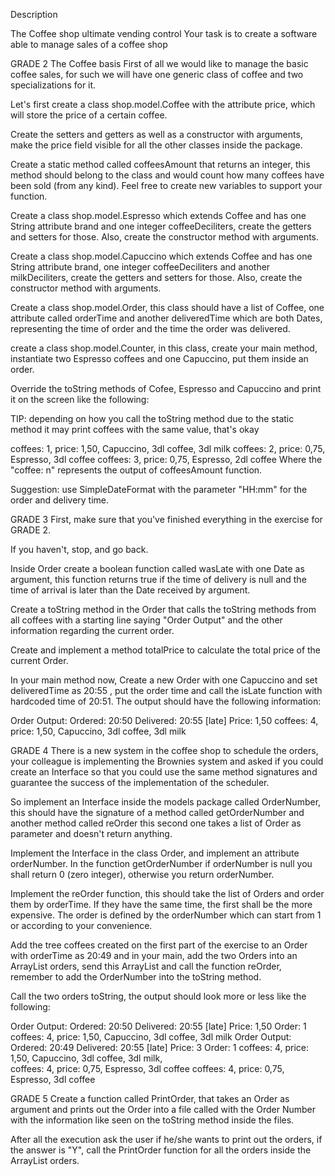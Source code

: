 Description

The Coffee shop ultimate vending control
Your task is to create a software able to manage sales of a coffee shop

GRADE 2
The Coffee basis
First of all we would like to manage the basic coffee sales, for such we will have one generic class of coffee and two specializations for it.

Let's first create a class shop.model.Coffee with the attribute price, which will store the price of a certain coffee.

Create the setters and getters as well as a constructor with arguments, make the price field visible for all the other classes inside the package.

Create a static method called coffeesAmount that returns an integer, this method should belong to the class and would count how many coffees have been sold (from any kind). Feel free to create new variables to support your function.

Create a class shop.model.Espresso which extends Coffee and has one String attribute brand and one integer coffeeDeciliters, create the getters and setters for those. Also, create the constructor method with arguments.

Create a class shop.model.Capuccino which extends Coffee and has one String attribute brand, one integer coffeeDeciliters and another milkDeciliters, create the getters and setters for those. Also, create the constructor method with arguments.

Create a class shop.model.Order, this class should have a list of Coffee, one attribute called orderTime and another deliveredTime which are both Dates, representing the time of order and the time the order was delivered.

create a class shop.model.Counter, in this class, create your main method, instantiate two Espresso coffees and one Capuccino, put them inside an order.

Override the toString methods of Cofee, Espresso and Capuccino and print it on the screen like the following:

TIP: depending on how you call the toString method due to the static method it may print coffees with the same value, that's okay

coffees: 1, price: 1,50, Capuccino, 3dl coffee, 3dl milk
coffees: 2, price: 0,75, Espresso, 3dl coffee
coffees: 3, price: 0,75, Espresso, 2dl coffee
Where the "coffee: n" represents the output of coffeesAmount function.

Suggestion: use SimpleDateFormat with the parameter "HH:mm" for the order and delivery time.

GRADE 3
First, make sure that you've finished everything in the exercise for GRADE 2.

If you haven't, stop, and go back.
 

Inside Order create a boolean function called wasLate with one Date as argument, this function returns true if the time of delivery is null and the time of arrival is later than the Date received by argument.

Create a toString method in the Order that calls the toString methods from all coffees with a starting line saying "Order Output" and the other information regarding the current order.

Create and implement a method totalPrice to calculate the total price of the current Order.

In your main method now, Create a new Order with one Capuccino and set deliveredTime as 20:55 , put the order time and call the isLate function with hardcoded time of 20:51. The output should have the following information:

Order Output:
Ordered: 20:50
Delivered: 20:55 [late]
Price: 1,50
coffees: 4,  price: 1,50, Capuccino, 3dl coffee, 3dl milk

GRADE 4
There is a new system in the coffee shop to schedule the orders, your colleague is implementing the Brownies system and asked if you could create an Interface so that you could use the same method signatures and guarantee the success of the implementation of the scheduler.

So implement an Interface inside the models package called OrderNumber, this should have the signature of a method called getOrderNumber and another method called reOrder this second one takes a list of Order as parameter and doesn't return anything.

Implement the Interface in the class Order, and implement an attribute orderNumber. In the function getOrderNumber if orderNumber is null you shall return 0 (zero integer), otherwise you return orderNumber.

Implement the reOrder function, this should take the list of Orders and order them by orderTime. If they have the same time, the first shall be the more expensive. The order is defined by the orderNumber which can start from 1 or according to your convenience.

Add the tree coffees created on the first part of the exercise to an Order with orderTime as 20:49 and in your main, add the two Orders into an ArrayList orders, send this ArrayList and call the function reOrder, remember to add the OrderNumber into the toString method.

Call the two orders toString, the output should look more or less like the following:

Order Output:
Ordered: 20:50
Delivered: 20:55 [late]
Price: 1,50
Order: 1
coffees: 4, price: 1,50, Capuccino, 3dl coffee, 3dl milk
Order Output:
Ordered: 20:49
Delivered: 20:55 [late]
Price: 3
Order: 1
coffees: 4, price: 1,50, Capuccino, 3dl coffee, 3dl milk,  
coffees: 4, price: 0,75, Espresso, 3dl coffee
coffees: 4, price: 0,75, Espresso, 3dl coffee

GRADE 5
Create a function called PrintOrder, that takes an Order as argument and prints out the Order into a file called with the Order Number with the information like seen on the toString method inside the files.

After all the execution ask the user if he/she wants to print out the orders, if the answer is "Y", call the PrintOrder function for all the orders inside the ArrayList orders.

